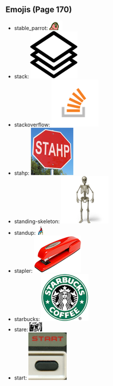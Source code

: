 
## Emojis (Page 170)

* stable_parrot: ![stable_parrot](output/stable_parrot.gif)
* stack: ![stack](output/stack.png)
* stackoverflow: ![stackoverflow](output/stackoverflow.png)
* stahp: ![stahp](output/stahp.jpg)
* standing-skeleton: ![standing-skeleton](output/standing-skeleton.png)
* standup: ![standup](output/standup.gif)
* stapler: ![stapler](output/stapler.png)
* starbucks: ![starbucks](output/starbucks.png)
* stare: ![stare](output/stare.png)
* start: ![start](output/start.jpg)

